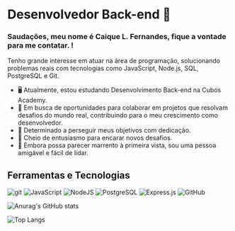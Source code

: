 # Desenvolvedor Back-end 👋

### Saudações, meu nome é Caique L. Fernandes, fique a vontade para me contatar. !
 Tenho grande interesse em atuar na área de programação, solucionando problemas reais com tecnologias como JavaScript, Node.js, SQL, PostgreSQL e Git.

- 🖥️ Atualmente, estou estudando Desenvolvimento Back-end na Cubos Academy.
- 👥 Em busca de oportunidades para colaborar em projetos que resolvam desafios do mundo real, contribuindo para o meu crescimento como desenvolvedor.
- 🏃 Determinado a perseguir meus objetivos com dedicação.
- 🔋 Cheio de entusiasmo para encarar novos desafios.
- 🤝 Embora possa parecer marrento à primeira vista, sou uma pessoa amigável e fácil de lidar.
  
## Ferramentas e Tecnologias 

![git](https://img.shields.io/badge/GIT-E44C30?style=for-the-badge&logo=git&logoColor=white) ![JavaScript](https://img.shields.io/badge/JavaScript-FFFF00?style=for-the-badge&logo=javascript&logoColor=000000) ![NodeJS](https://img.shields.io/badge/Node%20js-339933?style=for-the-badge&logo=nodedotjs&logoColor=white) ![PostgreSQL](https://img.shields.io/badge/PostgreSQL-316192?style=for-the-badge&logo=postgresql&logoColor=white) ![Express.js](https://img.shields.io/badge/Express%20js-000000?style=for-the-badge&logo=express&logoColor=white) ![GitHub](https://img.shields.io/badge/GitHub-000000?style=for-the-badge&logo=github&logoColor=white)

![Anurag's GitHub stats](https://github-readme-stats.vercel.app/api?username=Caique-LF&show_icons=true&theme=transparent&title_color=00BFFF&text_color=FFFFFF&icon_color=00BFFF)

![Top Langs](https://github-readme-stats.vercel.app/api/top-langs/?username=Caique-LF&layout=donut&theme=transparent&title_color=00BFFF&text_color=FFFFFF) 

